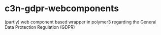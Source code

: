# c3n-gdpr-webcomponents
(partly) web component based wrapper in polymer3 regarding the General Data Protection Regulation (GDPR)
